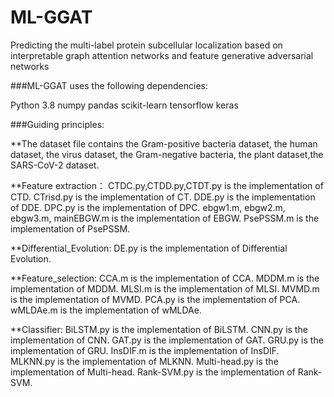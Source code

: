# ML-GGAT
Predicting the multi-label protein subcellular localization based on interpretable graph attention networks and feature generative adversarial networks

###ML-GGAT uses the following dependencies:

Python 3.8 numpy pandas scikit-learn tensorflow keras 

###Guiding principles:

**The dataset file contains the Gram-positive bacteria dataset, the human dataset, the virus dataset, the Gram-negative bacteria, the plant dataset,the SARS-CoV-2 dataset.

**Feature extraction： CTDC.py,CTDD.py,CTDT.py is the implementation of CTD. CTrisd.py is the implementation of CT. DDE.py is the implementation of DDE. DPC.py is the implementation of DPC. ebgw1.m, ebgw2.m, ebgw3.m, mainEBGW.m is the implementation of EBGW. PsePSSM.m is the implementation of PsePSSM.

**Differential_Evolution: DE.py is the implementation of Differential Evolution.

**Feature_selection: CCA.m is the implementation of CCA. MDDM.m is the implementation of MDDM. MLSI.m is the implementation of MLSI. MVMD.m is the implementation of MVMD. PCA.py is the implementation of PCA. wMLDAe.m is the implementation of wMLDAe.

**Classifier: BiLSTM.py is the implementation of BiLSTM. CNN.py is the implementation of CNN. GAT.py is the implementation of GAT. GRU.py is the implementation of GRU. InsDIF.m is the implementation of InsDIF. MLKNN.py is the implementation of MLKNN. Multi-head.py is the implementation of Multi-head. Rank-SVM.py is the implementation of Rank-SVM. 
